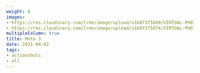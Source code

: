 ```yaml
---
weight: 8
images:
- https://res.cloudinary.com/lrmn/image/upload/v1687375869/VIRTUAL-PHOTOGRAPHY/moto3/LRMN-MOTO3_19_hgbfzw.png
- https://res.cloudinary.com/lrmn/image/upload/v1687375874/VIRTUAL-PHOTOGRAPHY/moto3/LRMN-MOTO3_20_hzm96u.png
multipleColumn: true
title: Moto 3
date: 2021-04-02
tags:
- actionshots
- all
---
```


